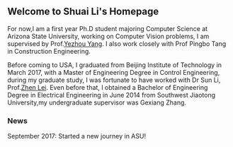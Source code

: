 ## Welcome to Shuai Li's Homepage

For now,I am a first year Ph.D student majoring Computer Science at Arizona State University, working on Computer Vision problems, I am supervised by Prof.[Yezhou Yang](https://yezhouyang.engineering.asu.edu/). I also work closely with Prof Pingbo Tang in Construction Engineering.

Before coming to USA, I graduated from Beijing Institute of Technology in March 2017, with a Master of Engineering Degree in Control Engineering, during my graduate study, I was fortunate to have worked with Dr Sun Li, Prof.[Zhen Lei](http://www.cbsr.ia.ac.cn/users/zlei/). Even before  that, I obtained a Bachelor of Engineering Degree in Electrical Engineering in June 2014 from Southwest Jiaotong University,my undergraduate supervisor was Gexiang Zhang.


### News

September 2017: Started a new journey in ASU!

